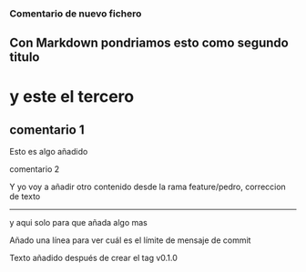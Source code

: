 ### Comentario de nuevo fichero
##  Con Markdown pondriamos esto como segundo titulo
# y este el tercero

comentario 1
---

Esto es algo añadido

comentario 2

Y yo voy a añadir otro contenido desde la rama feature/pedro, correccion de texto



***

y aqui solo para que añada algo mas

Añado una línea para ver cuál es el límite de mensaje de commit

Texto añadido después de crear el tag v0.1.0
